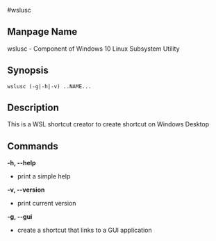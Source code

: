 #wslusc

## Manpage Name

wslusc - Component of Windows 10 Linux Subsystem Utility

## Synopsis

`wslusc (-g|-h|-v) ..NAME...`

## Description

This is a WSL shortcut creator to create shortcut on Windows Desktop

## Commands

**-h, --help**
- print a simple help

**-v, --version**
- print current version

**-g, --gui**
- create a shortcut that links to a GUI application
